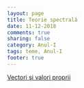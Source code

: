 ```yaml
---
layout: page
title: Teorie spectrală
date: 11-12-2018
comments: true
sharing: false
category: Anul-I
tags: teme, Anul-I
footer: true
---
```


[Vectori şi valori proprii](pdf/p3.pdf)

